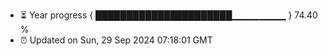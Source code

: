 - ⏳ Year progress { ██████████████████████▁▁▁▁▁▁▁▁ } 74.40 %
- ⏰ Updated on Sun, 29 Sep 2024 07:18:01 GMT

